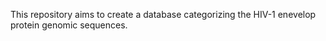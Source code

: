 This repository aims to create a database categorizing the HIV-1 enevelop protein genomic sequences.
